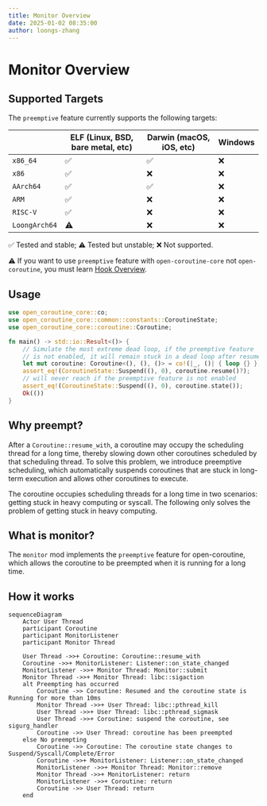 ```yaml
---
title: Monitor Overview
date: 2025-01-02 08:35:00
author: loongs-zhang
---
```


# Monitor Overview

## Supported Targets

The `preemptive` feature currently supports the following targets:

|               | ELF (Linux, BSD, bare metal, etc) | Darwin (macOS, iOS, etc) | Windows |
|---------------|-----------------------------------|--------------------------|---------|
| `x86_64`      | ✅                                | ✅                       | ❌     |
| `x86`         | ✅                                | ❌                       | ❌     |
| `AArch64`     | ✅                                | ✅                       | ❌     |
| `ARM`         | ✅                                | ❌                       | ❌     |
| `RISC-V`      | ✅                                | ❌                       | ❌     |
| `LoongArch64` | ⚠️                                | ❌                       | ❌     |

✅ Tested and stable; ⚠️ Tested but unstable; ❌ Not supported.

⚠️ If you want to use `preemptive` feature with `open-coroutine-core` not `open-coroutine`, you must learn
[Hook Overview](../../../hook/docs/en/hook.md).

## Usage

```rust
use open_coroutine_core::co;
use open_coroutine_core::common::constants::CoroutineState;
use open_coroutine_core::coroutine::Coroutine;

fn main() -> std::io::Result<()> {
    // Simulate the most extreme dead loop, if the preemptive feature
    // is not enabled, it will remain stuck in a dead loop after resume.
    let mut coroutine: Coroutine<(), (), ()> = co!(|_, ()| { loop {} })?;
    assert_eq!(CoroutineState::Suspend((), 0), coroutine.resume()?);
    // will never reach if the preemptive feature is not enabled
    assert_eq!(CoroutineState::Suspend((), 0), coroutine.state());
    Ok(())
}
```

## Why preempt?

After a `Coroutine::resume_with`, a coroutine may occupy the scheduling thread for a long time, thereby slowing down
other coroutines scheduled by that scheduling thread. To solve this problem, we introduce preemptive scheduling, which
automatically suspends coroutines that are stuck in long-term execution and allows other coroutines to execute.

The coroutine occupies scheduling threads for a long time in two scenarios: getting stuck in heavy computing or syscall.
The following only solves the problem of getting stuck in heavy computing.

## What is monitor?

The `monitor` mod implements the `preemptive` feature for open-coroutine, which allows the coroutine to be preempted
when it is running for a long time.

## How it works

```mermaid
sequenceDiagram
    Actor User Thread
    participant Coroutine
    participant MonitorListener
    participant Monitor Thread

    User Thread ->>+ Coroutine: Coroutine::resume_with
    Coroutine ->>+ MonitorListener: Listener::on_state_changed
    MonitorListener ->>+ Monitor Thread: Monitor::submit
    Monitor Thread ->>+ Monitor Thread: libc::sigaction
    alt Preempting has occurred
        Coroutine ->> Coroutine: Resumed and the coroutine state is Running for more than 10ms
        Monitor Thread ->>+ User Thread: libc::pthread_kill
        User Thread ->>+ User Thread: libc::pthread_sigmask
        User Thread ->>+ Coroutine: suspend the coroutine, see sigurg_handler
        Coroutine ->> User Thread: coroutine has been preempted
    else No preempting
        Coroutine ->> Coroutine: The coroutine state changes to Suspend/Syscall/Complete/Error
        Coroutine ->>+ MonitorListener: Listener::on_state_changed
        MonitorListener ->>+ Monitor Thread: Monitor::remove
        Monitor Thread ->>+ MonitorListener: return
        MonitorListener ->>+ Coroutine: return
        Coroutine ->> User Thread: return
    end
```
